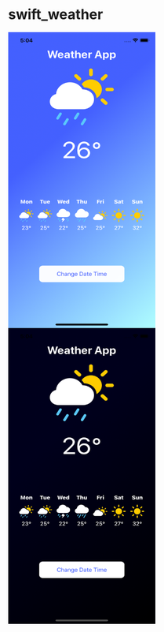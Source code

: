 # swift_weather
<img align="left" src="light.png" width ="300" height="600" >
<img align="left" src="night.png" width ="300" height="600" >
